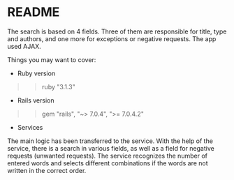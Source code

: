 # README

The search is based on 4 fields. Three of them are responsible for title, type and authors, and one more for exceptions or negative requests.
The app used AJAX.

Things you may want to cover:

* Ruby version

>> ruby "3.1.3"

* Rails version

>> gem "rails", "~> 7.0.4", ">= 7.0.4.2"

* Services

The main logic has been transferred to the service. With the help of the service, there is a search in various fields, as well as a field for negative requests (unwanted requests). The service recognizes the number of entered words and selects different combinations if the words are not written in the correct order.

